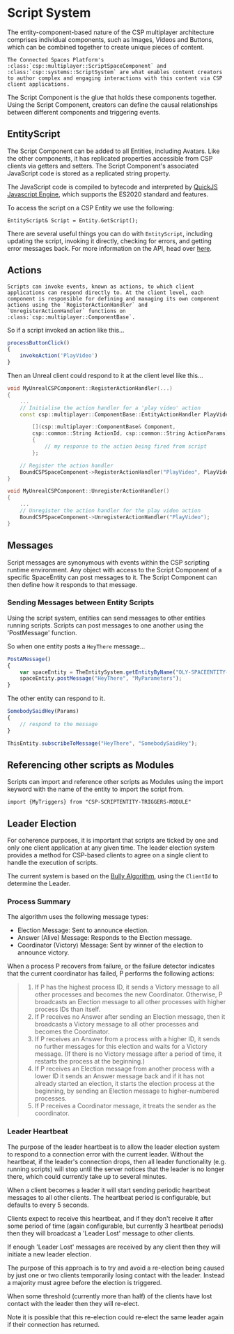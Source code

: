 # Script System

The entity-component-based nature of the CSP multiplayer architecture comprises individual components, such as Images, Videos and Buttons, which can be combined together to create unique pieces of content.

```eval_rst
The Connected Spaces Platform's :class:`csp::multiplayer::ScriptSpaceComponent` and :class:`csp::systems::ScriptSystem` are what enables content creators to author complex and engaging interactions with this content via CSP client applications.
```

The Script Component is the glue that holds these components together. Using the Script Component, creators can define the causal relationships between different components and triggering events.

## EntityScript
The Script Component can be added to all Entities, including Avatars. Like the other components, it has replicated properties accessible from CSP clients via getters and setters. The Script Component's associated JavaScript code is stored as a replicated string property.

The JavaScript code is compiled to bytecode and interpreted by [QuickJS Javascript Engine](https://bellard.org/quickjs/), which supports the ES2020 standard and features.

To access the script on a CSP Entity we use the following:

`EntityScript& Script = Entity.GetScript();`

There are several useful things you can do with `EntityScript`, including updating the script, invoking it directly, checking for errors, and getting error messages back. For more information on the API, head over [here](https://builds.magnoboard.com/connected-spaces-platform/api/classcsp_1_1multiplayer_1_1_entity_script.html#class-documentation).

## Actions
```eval_rst
Scripts can invoke events, known as actions, to which client applications can respond directly to. At the client level, each component is responsible for defining and managing its own component actions using the `RegisterActionHandler` and `UnregisterActionHandler` functions on :class:`csp::multiplayer::ComponentBase`.
```

So if a script invoked an action like this...
```js
processButtonClick()
{
    invokeAction('PlayVideo')
}
```
Then an Unreal client could respond to it at the client level like this...

```c++
void MyUnrealCSPComponent::RegisterActionHandler(...)
{
    ...
    // Initialise the action handler for a 'play video' action
    const csp::multiplayer::ComponentBase::EntityActionHandler PlayVideoHandler =

        [](csp::multiplayer::ComponentBase& Component,         
        csp::common::String ActionId, csp::common::String ActionParams)
        {
            // my response to the action being fired from script
        };

    // Register the action handler
    BoundCSPSpaceComponent->RegisterActionHandler("PlayVideo", PlayVideoHandler);
}

void MyUnrealCSPComponent::UnregisterActionHandler()
{
    ...
    // Unregister the action handler for the play video action
    BoundCSPSpaceComponent->UnregisterActionHandler("PlayVideo");
}
```

## Messages
Script messages are synonymous with events within the CSP scripting runtime environment. Any object with access to the Script Component of a specific SpaceEntity can post messages to it. The Script Component can then define how it responds to that message.

### Sending Messages between Entity Scripts
Using the script system, entities can send messages to other entities running scripts. Scripts can post messages to one another using the 'PostMessage' function.

So when one entity posts a `HeyThere` message...

```js
PostAMessage()
{
    var spaceEntity = TheEntitySystem.getEntityByName("OLY-SPACEENTITY-2115");
    spaceEntity.postMessage("HeyThere", "MyParameters");
}

```

The other entity can respond to it.

```js
SomebodySaidHey(Params)
{
    // respond to the message
}

ThisEntity.subscribeToMessage("HeyThere", "SomebodySaidHey");
```

## Referencing other scripts as Modules
Scripts can import and reference other scripts as Modules using the import keyword with the name of the entity to import the script from.

`import {MyTriggers} from "CSP-SCRIPTENTITY-TRIGGERS-MODULE"`

## Leader Election
For coherence purposes, it is important that scripts are ticked by one and only one client application at any given time. The leader election system provides a method for CSP-based clients to agree on a single client to handle the execution of scripts.

The current system is based on the [Bully Algorithm](https://en.wikipedia.org/wiki/Bully_algorithm#Algotithm), using the `ClientId` to determine the Leader.

### Process Summary
The algorithm uses the following message types:

* Election Message: Sent to announce election.
* Answer (Alive) Message: Responds to the Election message.
* Coordinator (Victory) Message: Sent by winner of the election to announce victory.

When a process P recovers from failure, or the failure detector indicates that the current coordinator has failed, P performs the following actions:

> 1. If P has the highest process ID, it sends a Victory message to all other processes and becomes the new Coordinator. Otherwise, P broadcasts an Election message to all other processes with higher process IDs than itself.
> 1. If P receives no Answer after sending an Election message, then it broadcasts a Victory message to all other processes and becomes the Coordinator.
> 1. If P receives an Answer from a process with a higher ID, it sends no further messages for this election and waits for a Victory message. (If there is no Victory message after a period of time, it restarts the process at the beginning.)
> 1. If P receives an Election message from another process with a lower ID it sends an Answer message back and if it has not already started an election, it starts the election process at the beginning, by sending an Election message to higher-numbered processes.
> 1. If P receives a Coordinator message, it treats the sender as the coordinator.

### Leader Heartbeat
The purpose of the leader heartbeat is to allow the leader election system to respond to a connection error with the current leader. Without the heartbeat, if the leader's connection drops, then all leader functionality (e.g. running scripts) will stop until the server notices that the leader is no longer there, which could currently take up to several minutes.

When a client becomes a leader it will start sending periodic heartbeat messages to all other clients. The heartbeat period is configurable, but defaults to every 5 seconds.

Clients expect to receive this heartbeat, and if they don't receive it after some period of time (again configurable, but currently 3 heartbeat periods) then they will broadcast a 'Leader Lost' message to other clients.

If enough 'Leader Lost' messages are received by any client then they will initiate a new leader election.

The purpose of this approach is to try and avoid a re-election being caused by just one or two clients temporarily losing contact with the leader. Instead a majority must agree before the election is triggered.

When some threshold (currently more than half) of the clients have lost contact with the leader then they will re-elect.

Note it is possible that this re-election could re-elect the same leader again if their connection has returned.
